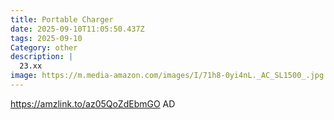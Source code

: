 ```yaml
---
title: Portable Charger
date: 2025-09-10T11:05:50.437Z
tags: 2025-09-10
Category: other
description: |
  23.xx
image: https://m.media-amazon.com/images/I/71h8-0yi4nL._AC_SL1500_.jpg
---
```

https://amzlink.to/az05QoZdEbmGO
AD